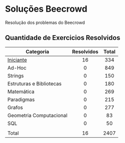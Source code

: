 # Soluções Beecrowd
Resolução dos problemas do Beecrowd

## Quantidade de Exercicios Resolvidos
| Categoria | Resolvidos | Total | 
| --- | :---: | :---: |
| [Iniciante](./iniciante) | 16 | 334 |
| Ad-Hoc | 0 | 849| 
| Strings | 0 | 150 |
| Estruturas e Bibliotecas | 0 | 180 |
| Matemática | 0 | 269 |
| Paradigmas | 0 | 215 |
| Grafos | 0 | 277 |
| Geometria Computacional | 0 | 83 |
| SQL | 0 | 50 |
|  |  |  | 
| Total | 16 | 2407 |
